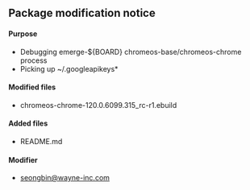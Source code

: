 ## Package modification notice
#### Purpose
- Debugging emerge-${BOARD} chromeos-base/chromeos-chrome process
- Picking up ~/.googleapikeys*

#### Modified files
- chromeos-chrome-120.0.6099.315_rc-r1.ebuild

#### Added files
- README.md

#### Modifier
- seongbin@wayne-inc.com


